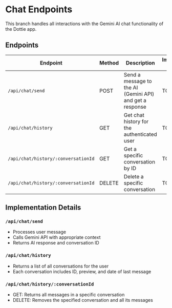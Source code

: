 # Chat Endpoints

This branch handles all interactions with the Gemini AI chat functionality of the Dottie app.

## Endpoints

| Endpoint | Method | Description | Implementation Status |
|----------|--------|-------------|----------------------|
| `/api/chat/send` | POST | Send a message to the AI (Gemini API) and get a response | TODO |
| `/api/chat/history` | GET | Get chat history for the authenticated user | TODO |
| `/api/chat/history/:conversationId` | GET | Get a specific conversation by ID | TODO |
| `/api/chat/history/:conversationId` | DELETE | Delete a specific conversation | TODO |

## Implementation Details

### `/api/chat/send`
- Processes user message
- Calls Gemini API with appropriate context
- Returns AI response and conversation ID

### `/api/chat/history`
- Returns a list of all conversations for the user
- Each conversation includes ID, preview, and date of last message

### `/api/chat/history/:conversationId`
- GET: Returns all messages in a specific conversation
- DELETE: Removes the specified conversation and all its messages 